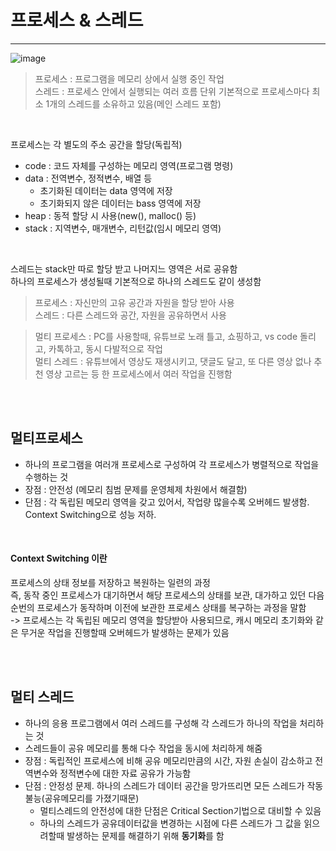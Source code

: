# 프로세스 & 스레드
---

![image](https://github.com/jiyeonnnny/Computer-Science/assets/139419091/14cd675b-a463-4e34-99e9-12774f7a4305)
> 프로세스 : 프로그램을 메모리 상에서 실행 중인 작업   
> 스레드 : 프로세스 안에서 실행되는 여러 흐름 단위
기본적으로 프로세스마다 최소 1개의 스레드를 소유하고 있음(메인 스레드 포함)      

<br>

프로세스는 각 별도의 주소 공간을 할당(독립적)   
 - code : 코드 자체를 구성하는 메모리 영역(프로그램 명령)
 - data : 전역변수, 정적변수, 배열 등
   - 초기화된 데이터는 data 영역에 저장
   - 초기화되지 않은 데이터는 bass 영역에 저장
 - heap : 동적 할당 시 사용(new(), malloc() 등)
 - stack : 지역변수, 매개변수, 리턴값(임시 메모리 영역)   

<br>

스레드는 stack만 따로 할당 받고 나머지느 영역은 서로 공유함   
하나의 프로세스가 생성될때 기본적으로 하나의 스레드도 같이 생성함   

> 프로세스 : 자신만의 고유 공간과 자원을 할당 받아 사용   
> 스레드 : 다른 스레드와 공간, 자원을 공유하면서 사용     

> 멀티 프로세스 : PC를 사용할때, 유튜브로 노래 틀고, 쇼핑하고, vs code 돌리고, 카톡하고, 동시 다발적으로 작업    
> 멀티 스레드 : 유튜브에서 영상도 재생시키고, 댓글도 달고, 또 다른 영상 없나 추천 영상 고르는 등 한 프로세스에서 여러 작업을 진행함

<br>
<br>


## 멀티프로세스
- 하나의 프로그램을 여러개 프로세스로 구성하여 각 프로세스가 병렬적으로 작업을 수행하는 것
- 장점 : 안전성 (메모리 침범 문제를 운영체제 차원에서 해결함)
- 단점 : 각 독립된 메모리 영역을 갖고 있어서, 작업량 많을수록 오버헤드 발생함. Context Switching으로 성능 저하.

<br>

#### Context Switching 이란
프로세스의 상태 정보를 저장하고 복원하는 일련의 과정   
즉, 동작 중인 프로세스가 대기하면서 해당 프로세스의 상태를 보관, 대가하고 있던 다음 순번의 프로세스가 동작하며 이전에 보관한 프로세스 상태를 복구하는 과정을 말함   
-> 프로세스는 각 독립된 메모리 영역을 할당받아 사용되므로, 캐시 메모리 초기화와 같은 무거운 작업을 진행할때 오버헤드가 발생하는 문제가 있음

<br>
<br>

## 멀티 스레드
- 하나의 응용 프로그램에서 여러 스레드를 구성해 각 스레드가 하나의 작업을 처리하는 것
- 스레드들이 공유 메모리를 통해 다수 작업을 동시에 처리하게 해줌
- 장점 : 독립적인 프로세스에 비해 공유 메모리만큼의 시간, 자원 손실이 감소하고 전역변수와 정적변수에 대한 자료 공유가 가능함
- 단점 : 안정성 문제. 하나의 스레드가 데이터 공간을 망가뜨리면 모든 스레드가 작동 불능(공유메모리를 가졌기때문)
  - 멀티스레드의 안전성에 대한 단점은 Critical Section기법으로 대비할 수 있음
  - 하나의 스레드가 공유데이터값을 변경하는 시점에 다른 스레드가 그 값을 읽으려할때 발생하는 문제를 해결하기 위해 **동기화**를 함
